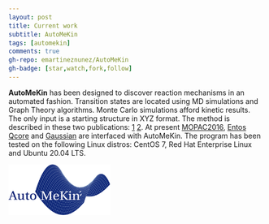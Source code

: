 ```yaml
---
layout: post
title: Current work
subtitle: AutoMeKin
tags: [automekin]
comments: true
gh-repo: emartineznunez/AutoMeKin
gh-badge: [star,watch,fork,follow]
---
```


**AutoMeKin** has been designed to discover reaction mechanisms in an automated fashion. Transition states are located using MD simulations and Graph Theory algorithms. Monte Carlo simulations afford kinetic results. The only input is a starting structure in XYZ format. The method is described in these two publications: [1](https://onlinelibrary.wiley.com/doi/abs/10.1002/jcc.23790) [2](https://pubs.rsc.org/en/content/articlelanding/2015/cp/c5cp02175h#!divAbstract). At present [MOPAC2016](https://github.com/openmopac/mopac), [Entos Qcore](https://software.entos.ai/qcore/documentation/) and [Gaussian](https://gaussian.com/) are interfaced with AutoMeKin. The program has been tested on the following Linux distros: CentOS 7, Red Hat Enterprise Linux and Ubuntu 20.04 LTS.

<p align="left">
   <img src="https://raw.githubusercontent.com/emartineznunez/AutoMeKin/main/logo.png" alt="alt text" width="200" height="100">
</p>


